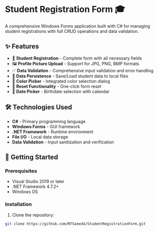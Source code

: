 # Student Registration Form 🎓

A comprehensive Windows Forms application built with C# for managing student registrations with full CRUD operations and data validation.

## ✨ Features

- 📝 **Student Registration** - Complete form with all necessary fields
- 🖼️ **Profile Picture Upload** - Support for JPG, PNG, BMP formats  
- ✅ **Data Validation** - Comprehensive input validation and error handling
- 💾 **Data Persistence** - Save/Load student data to local files
- 🎨 **Color Picker** - Integrated color selection dialog
- 🔄 **Reset Functionality** - One-click form reset
- 📅 **Date Picker** - Birthdate selection with calendar

## 🛠️ Technologies Used

- **C#** - Primary programming language
- **Windows Forms** - GUI framework
- **.NET Framework** - Runtime environment
- **File I/O** - Local data storage
- **Data Validation** - Input sanitization and verification

## 🚀 Getting Started

### Prerequisites
- Visual Studio 2019 or later
- .NET Framework 4.7.2+
- Windows OS

### Installation
1. Clone the repository:
```bash
git clone https://github.com/M7Saeed4/StudentRegistrationForm.git
